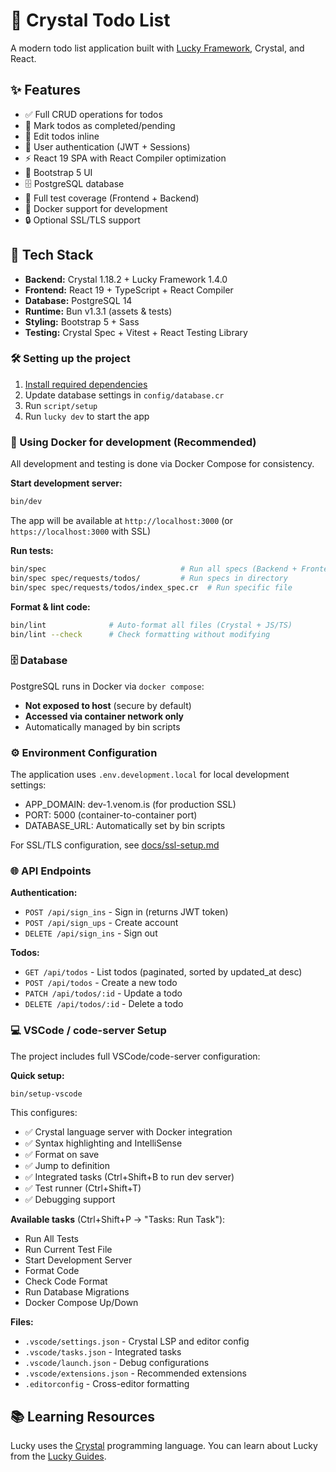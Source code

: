 # 💎 Crystal Todo List

A modern todo list application built with [Lucky Framework](https://luckyframework.org), Crystal, and React.

## ✨ Features

- ✅ Full CRUD operations for todos
- 🔄 Mark todos as completed/pending
- 📝 Edit todos inline
- 🔐 User authentication (JWT + Sessions)
- ⚡ React 19 SPA with React Compiler optimization
- 🎨 Bootstrap 5 UI
- 🗄️ PostgreSQL database
- 🧪 Full test coverage (Frontend + Backend)
- 🐳 Docker support for development
- 🔒 Optional SSL/TLS support

## 🚀 Tech Stack

- **Backend:** Crystal 1.18.2 + Lucky Framework 1.4.0
- **Frontend:** React 19 + TypeScript + React Compiler
- **Database:** PostgreSQL 14
- **Runtime:** Bun v1.3.1 (assets & tests)
- **Styling:** Bootstrap 5 + Sass
- **Testing:** Crystal Spec + Vitest + React Testing Library

### 🛠️ Setting up the project

1. [Install required dependencies](https://luckyframework.org/guides/getting-started/installing#install-required-dependencies)
1. Update database settings in `config/database.cr`
1. Run `script/setup`
1. Run `lucky dev` to start the app

### 🐳 Using Docker for development (Recommended)

All development and testing is done via Docker Compose for consistency.

**Start development server:**
```bash
bin/dev
```
The app will be available at `http://localhost:3000` (or `https://localhost:3000` with SSL)

**Run tests:**
```bash
bin/spec                              # Run all specs (Backend + Frontend)
bin/spec spec/requests/todos/         # Run specs in directory
bin/spec spec/requests/todos/index_spec.cr  # Run specific file
```

**Format & lint code:**
```bash
bin/lint              # Auto-format all files (Crystal + JS/TS)
bin/lint --check      # Check formatting without modifying
```

### 🗄️ Database

PostgreSQL runs in Docker via `docker compose`:
- **Not exposed to host** (secure by default)
- **Accessed via container network only**
- Automatically managed by bin scripts

### ⚙️ Environment Configuration

The application uses `.env.development.local` for local development settings:
- APP_DOMAIN: dev-1.venom.is (for production SSL)
- PORT: 5000 (container-to-container port)
- DATABASE_URL: Automatically set by bin scripts

For SSL/TLS configuration, see [docs/ssl-setup.md](docs/ssl-setup.md)

### 🌐 API Endpoints

**Authentication:**
- `POST /api/sign_ins` - Sign in (returns JWT token)
- `POST /api/sign_ups` - Create account
- `DELETE /api/sign_ins` - Sign out

**Todos:**
- `GET /api/todos` - List todos (paginated, sorted by updated_at desc)
- `POST /api/todos` - Create a new todo
- `PATCH /api/todos/:id` - Update a todo
- `DELETE /api/todos/:id` - Delete a todo


### 💻 VSCode / code-server Setup

The project includes full VSCode/code-server configuration:

**Quick setup:**
```bash
bin/setup-vscode
```

This configures:
- ✅ Crystal language server with Docker integration
- ✅ Syntax highlighting and IntelliSense
- ✅ Format on save
- ✅ Jump to definition
- ✅ Integrated tasks (Ctrl+Shift+B to run dev server)
- ✅ Test runner (Ctrl+Shift+T)
- ✅ Debugging support

**Available tasks** (Ctrl+Shift+P → "Tasks: Run Task"):
- Run All Tests
- Run Current Test File
- Start Development Server
- Format Code
- Check Code Format
- Run Database Migrations
- Docker Compose Up/Down

**Files:**
- `.vscode/settings.json` - Crystal LSP and editor config
- `.vscode/tasks.json` - Integrated tasks
- `.vscode/launch.json` - Debug configurations
- `.vscode/extensions.json` - Recommended extensions
- `.editorconfig` - Cross-editor formatting

## 📚 Learning Resources

Lucky uses the [Crystal](https://crystal-lang.org) programming language. You can learn about Lucky from the [Lucky Guides](https://luckyframework.org/guides/getting-started/why-lucky).
